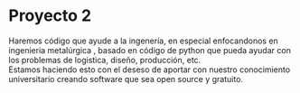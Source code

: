 # Proyecto 2
Haremos código que ayude a la ingenería, en especial enfocandonos en ingenieria metalúrgica , basado en código de python que pueda ayudar con los problemas de logistica, diseño, producción, etc.
\
Estamos haciendo esto con el deseso de aportar con nuestro conocimiento universitario creando software
que sea open source y gratuito.



